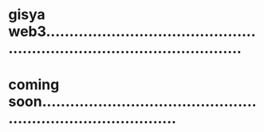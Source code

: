 # gisya web3...............................................................................................
# coming soon..................................................................................
